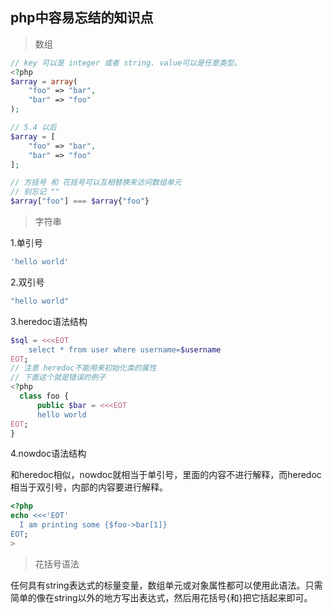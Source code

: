 ## php中容易忘结的知识点

> 数组

```php
// key 可以是 integer 或者 string. value可以是任意类型。 
<?php
$array = array(
	"foo" => "bar",
	"bar" => "foo"
);

// 5.4 以后
$array = [
	"foo" => "bar",
  	"bar" => "foo"
];

// 方括号 和 花括号可以互相替换来访问数组单元
// 别忘记 ""
$array["foo"] === $array{"foo"} 
```

> 字符串

1.单引号

```php
'hello world'
```

2.双引号

```php
"hello world"
```

3.heredoc语法结构

```php
$sql = <<<EOT
	select * from user where username=$username
EOT;
// 注意 heredoc不能用来初始化类的属性
// 下面这个就是错误的例子
<?php
  class foo {
  	  public $bar = <<<EOT
  	  hello world
EOT;
}
```

4.nowdoc语法结构

和heredoc相似，nowdoc就相当于单引号，里面的内容不进行解释，而heredoc相当于双引号，内部的内容要进行解释。

```php
<?php
echo <<<'EOT'
  I am printing some {$foo->bar[1]}
EOT;
>
```

> 花括号语法

任何具有string表达式的标量变量，数组单元或对象属性都可以使用此语法。只需简单的像在string以外的地方写出表达式，然后用花括号{和}把它括起来即可。

> 



